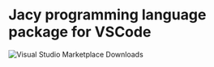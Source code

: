 # Jacy programming language package for VSCode

![Visual Studio Marketplace Downloads](https://img.shields.io/visual-studio-marketplace/d/jacy-lang.jacy-lang?color=f36d6c&style=for-the-badge)

